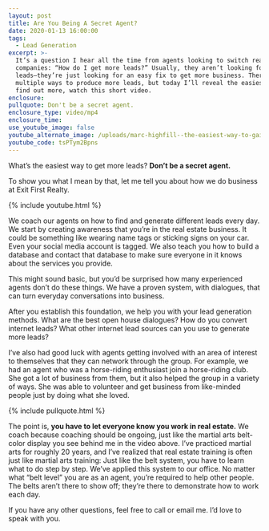 ```yaml
---
layout: post
title: Are You Being A Secret Agent?
date: 2020-01-13 16:00:00
tags:
  - Lead Generation
excerpt: >-
  It’s a question I hear all the time from agents looking to switch real estate
  companies: “How do I get more leads?” Usually, they aren’t looking for more
  leads—they’re just looking for an easy fix to get more business. There are
  multiple ways to produce more leads, but today I’ll reveal the easiest way. To
  find out more, watch this short video.
enclosure:
pullquote: Don't be a secret agent.
enclosure_type: video/mp4
enclosure_time:
use_youtube_image: false
youtube_alternate_image: /uploads/marc-highfill--the-easiest-way-to-gain-more-leads-youtube.jpg
youtube_code: tsPTym2Bpns
---
```


What’s the easiest way to get more leads? **Don’t be a secret agent.**&nbsp;

To show you what I mean by that, let me tell you about how we do business at Exit First Realty.

{% include youtube.html %}

We coach our agents on how to find and generate different leads every day. We start by creating awareness that you’re in the real estate business. It could be something like wearing name tags or sticking signs on your car. Even your social media account is tagged. We also teach you how to build a database and contact that database to make sure everyone in it knows about the services you provide.&nbsp;

This might sound basic, but you’d be surprised how many experienced agents don’t do these things. We have a proven system, with dialogues, that can turn everyday conversations into business.&nbsp;

After you establish this foundation, we help you with your lead generation methods. What are the best open house dialogues? How do you convert internet leads? What other internet lead sources can you use to generate more leads?

I’ve also had good luck with agents getting involved with an area of interest to themselves that they can network through the group. For example, we had an agent who was a horse-riding enthusiast join a horse-riding club. She got a lot of business from them, but it also helped the group in a variety of ways. She was able to volunteer and get business from like-minded people just by doing what she loved.&nbsp;

{% include pullquote.html %}

The point is, **you have to let everyone know you work in real estate.** We coach because coaching should be ongoing, just like the martial arts belt-color display you see behind me in the video above. I’ve practiced martial arts for roughly 20 years, and I’ve realized that real estate training is often just like martial arts training: Just like the belt system, you have to learn what to do step by step. We’ve applied this system to our office. No matter what “belt level” you are as an agent, you’re required to help other people. The belts aren’t there to show off; they’re there to demonstrate how to work each day.&nbsp;

If you have any other questions, feel free to call or email me. I’d love to speak with you.